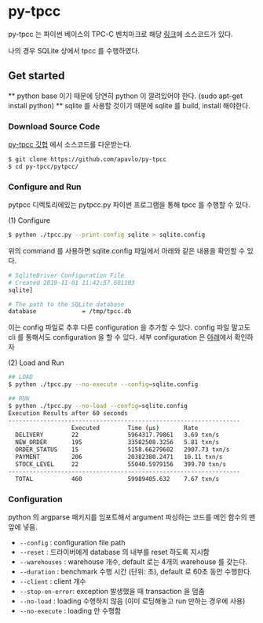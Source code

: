 # py-tpcc

py-tpcc 는 파이썬 베이스의 TPC-C 벤치마크로 해당 [링크](https://github.com/apavlo/py-tpcc)에 소스코드가 있다.

나의 경우 SQLite 상에서 tpcc 를 수행하였다. 

## Get started

** python base 이기 때문에 당연히 python 이 깔려있어야 한다. (sudo apt-get install python)
** sqlite 를 사용할 것이기 때문에 sqlite 를 build, install 해야한다.

### Download Source Code
[py-tpcc 깃헙](https://github.com/apavlo/py-tpcc) 에서 소스코드를 다운받는다.

```bash
$ git clone https://github.com/apavlo/py-tpcc
$ cd py-tpcc/pytpcc/
```

### Configure and Run

pytpcc 디렉토리에있는 pytpcc.py 파이썬 프로그램을 통해 tpcc 를 수행할 수 있다. 

(1) Configure

```bash
$ python ./tpcc.py --print-config sqlite > sqlite.config
```

위의 command 를 사용하면 sqlite.config 파일에서 아래와 같은 내용을 확인할 수 있다.
```bash
# SqliteDriver Configuration File
# Created 2019-11-01 11:42:57.601103
sqlite]

# The path to the SQLite database
database             = /tmp/tpcc.db
```

이는 config 파일로 추후 다른 configuration 을 추가할 수 있다. config 파일 말고도 cli 를 통해서도 configuration 을 할 수 있다. 
세부 configuration 은 [아래](#Configuration)에서 확인하자

(2) Load and Run
```bash
## LOAD
$ python ./tpcc.py --no-execute --config=sqlite.config

## RUN
$ python ./tpcc.py --no-load --config=sqlite.config
Execution Results after 60 seconds
------------------------------------------------------------------
                  Executed        Time (µs)       Rate            
  DELIVERY        22              5964317.79861   3.69 txn/s      
  NEW_ORDER       195             33582508.3256   5.81 txn/s      
  ORDER_STATUS    15              5158.66279602   2907.73 txn/s   
  PAYMENT         206             20382380.2471   10.11 txn/s     
  STOCK_LEVEL     22              55040.5979156   399.70 txn/s    
------------------------------------------------------------------
  TOTAL           460             59989405.632    7.67 txn/s      
```


### Configuration
python 의 argparse 패키지를 임포트해서 argument 파싱하는 코드를 메인 함수의 맨 앞에 넣음.

- `--config`       : configuration file path
- `--reset`        : 드라이버에게 database 의 내부를 reset 하도록 지시함
- `--warehouses`   : warehouse 개수, default 로는 4개의 warehouse 를 갖는다.
- `--duration`     : benchmark 수행 시간 (단위: 초), default 로 60초 동안 수행한다.
- `--client`       : client 개수
- `--stop-on-error`: exception 발생했을 때 transaction 을 멈춤
- `--no-load`      : loading 수행하지 않음 (이미 로딩해놓고 run 만하는 경우에 사용)
- `--no-execute`   : loading 만 수행함
